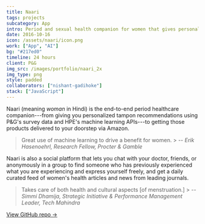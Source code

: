```yaml
---
title: Naari
tags: projects
subcategory: App
intro: Period and sexual health companion for women that gives personalized tampon recommendations and access to self-help resources.
date: 2016-10-16
icon: /assets/naari/icon.png
work: ["App", "AI"]
bg: "#217ed0"
timeline: 24 hours
client: P&G
img_src: /images/portfolio/naari_2x
img_type: png
style: padded
collaborators: ["nishant-gadihoke"]
stack: ["JavaScript"]
---
```


Naari (meaning _woman_ in Hindi) is the end-to-end period healthcare companion---from giving you personalized tampon recommendations using P&G's survey data and HPE's machine learning APIs---to getting those products delivered to your doorstep via Amazon.

> <span>Great use of machine learning to drive a benefit for women.</span> > <span>-- <cite>Erik Hasenoehrl, Research Fellow, Procter & Gamble</cite></span>

Naari is also a social platform that lets you chat with your doctor, friends, or anonymously in a group to find someone who has previously experienced what you are experiencing and express yourself freely, and get a daily curated feed of women's health articles and news from leading journals.

> <span>Takes care of both health and cultural aspects [of menstruation.]</span> > <span>-- <cite>Simmi Dhamija, Strategic Initiative & Performance Management Leader, Tech Mahindra</cite></span>

[View GitHub repo &rarr;](https://github.com/OswaldFoundation/naari)

<div class="three-images">
  <div><img alt="" src="/assets/naari/home.png"></div>
  <div><img alt="" src="/assets/naari/express.png"></div>
  <div><img alt="" src="/assets/naari/ml.png"></div>
</div>
<div class="two-images shadow">
  <div><img alt="" src="/assets/naari/1.png"></div>
  <div><img alt="" src="/assets/naari/2.png"></div>
</div>
<div class="two-images shadow">
  <div><img alt="" src="/assets/naari/3.png"></div>
  <div><img alt="" src="/assets/naari/4.png"></div>
</div>
<div class="two-images shadow">
  <div><img alt="" src="/assets/naari/5.png"></div>
</div>
